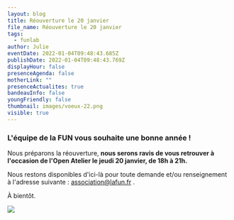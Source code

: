 ```yaml
---
layout: blog
title: Réouverture le 20 janvier
file_name: Réouverture le 20 janvier
tags:
  - funlab
author: Julie
eventDate: 2022-01-04T09:48:43.685Z
publishDate: 2022-01-04T09:48:43.769Z
displayHour: false
presenceAgenda: false
motherLink: ""
presenceActualites: true
bandeauInfo: false
youngFriendly: false
thumbnail: images/voeux-22.png
visible: true
---
```

### L'équipe de la FUN vous souhaite une bonne année !

Nous préparons la réouverture, **nous serons ravis de vous retrouver à l'occasion de l'Open Atelier le jeudi 20 janvier, de 18h à 21h.**

Nous restons disponibles d'ici-là pour toute demande et/ou renseignement à l'adresse suivante : association@lafun.fr .

À bientôt.

![](images/voeux-22.png)
